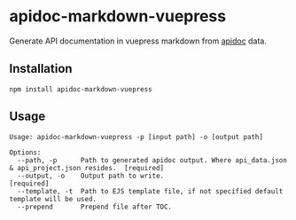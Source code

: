 # apidoc-markdown-vuepress

Generate API documentation in vuepress markdown from [apidoc](https://github.com/apidoc/apidoc) data.

## Installation

	npm install apidoc-markdown-vuepress

## Usage

	Usage: apidoc-markdown-vuepress -p [input path] -o [output path]

	Options:
	  --path, -p      Path to generated apidoc output. Where api_data.json & api_project.json resides.  [required]
	  --output, -o    Output path to write.                                                             [required]
	  --template, -t  Path to EJS template file, if not specified default template will be used.
	  --prepend       Prepend file after TOC.
